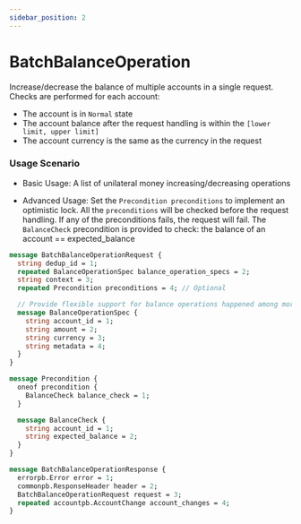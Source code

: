 ```yaml
---
sidebar_position: 2
---
```


# BatchBalanceOperation 
Increase/decrease the balance of multiple accounts in a single request. Checks are performed 
for each account:
- The account is in `Normal` state
- The account balance after the request handling is within the `[lower limit, upper limit]`
- The account currency is the same as the currency in the request

### Usage Scenario
- Basic Usage:
A list of unilateral money increasing/decreasing operations

- Advanced Usage:
Set the `Precondition preconditions` to implement an optimistic lock. All the `preconditions` 
will be checked before the request handling. If any of the preconditions fails, the request will
fail. 
The `BalanceCheck` precondition is provided to check: the balance of an account == expected_balance

```protobuf
message BatchBalanceOperationRequest {
  string dedup_id = 1;
  repeated BalanceOperationSpec balance_operation_specs = 2;
  string context = 3;
  repeated Precondition preconditions = 4; // Optional

  // Provide flexible support for balance operations happened among more than 2 accounts
  message BalanceOperationSpec {
    string account_id = 1;
    string amount = 2;
    string currency = 3;
    string metadata = 4;
  }
}

message Precondition {
  oneof precondition {
    BalanceCheck balance_check = 1;
  }

  message BalanceCheck {
    string account_id = 1;
    string expected_balance = 2;
  }
}

message BatchBalanceOperationResponse {
  errorpb.Error error = 1;
  commonpb.ResponseHeader header = 2;
  BatchBalanceOperationRequest request = 3;
  repeated accountpb.AccountChange account_changes = 4;
}
```